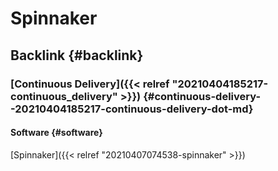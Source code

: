 # Spinnaker


## Backlink {#backlink}


### [Continuous Delivery]({{< relref "20210404185217-continuous_delivery" >}}) {#continuous-delivery--20210404185217-continuous-delivery-dot-md}


#### Software {#software}

[Spinnaker]({{< relref "20210407074538-spinnaker" >}})
